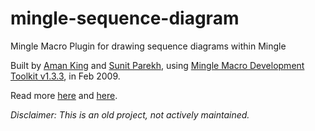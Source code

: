 # mingle-sequence-diagram
Mingle Macro Plugin for drawing sequence diagrams within Mingle

Built by [Aman King](http://www.amanking.com) and [Sunit Parekh](http://www.sunitparekh.in/), using [Mingle Macro Development Toolkit v1.3.3](http://mingle-macros.rubyforge.org/), in Feb 2009.

Read more [here](http://support.thoughtworks.com/entries/21551981-Mingle-Sequence-Diagram-Macro-Plugin) and [here](http://mingle-seq-diag.rubyforge.org/).

*Disclaimer: This is an old project, not actively maintained.*
